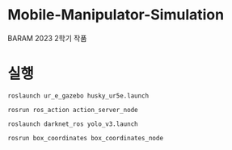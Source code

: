 # Mobile-Manipulator-Simulation
BARAM 2023 2학기 작품

# 실행
```
roslaunch ur_e_gazebo husky_ur5e.launch

rosrun ros_action action_server_node

roslaunch darknet_ros yolo_v3.launch

rosrun box_coordinates box_coordinates_node
```
